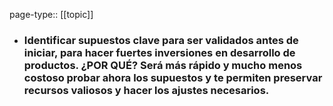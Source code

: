page-type:: [[topic]]
- ### Identificar supuestos clave para ser validados antes de iniciar, para hacer fuertes inversiones en desarrollo de productos. ¿POR QUÉ? Será más rápido y mucho menos costoso probar ahora los supuestos y te permiten preservar recursos valiosos y hacer los ajustes necesarios.


